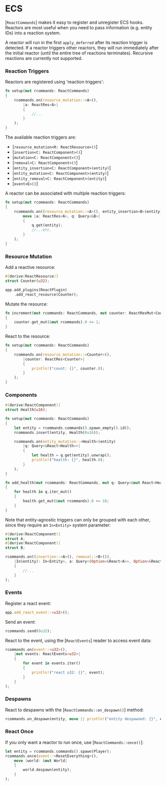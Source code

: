 # ECS

[`ReactCommands`] makes it easy to register and unregister ECS hooks. Reactors are most useful when you need to pass information (e.g. entity IDs) into a reaction system.

A reactor will run in the first `apply_deferred` after its reaction trigger is detected. If a reactor triggers other reactors, they will run immediately after the initial reactor (until the entire tree of reactions terminates). Recursive reactions are currently not supported.

### Reaction Triggers

Reactors are registered using 'reaction triggers':
```rust
fn setup(mut rcommands: ReactCommands)
{
    rcommands.on(resource_mutation::<A>(),
        |a: ReactRes<A>|
        {
            //...
        }
    );
}
```

The available reaction triggers are:
- [`resource_mutation<R: ReactResource>()`]
- [`insertion<C: ReactComponent>()`]
- [`mutation<C: ReactComponent>()`]
- [`removal<C: ReactComponent>()`]
- [`entity_insertion<C: ReactComponent>(entity)`]
- [`entity_mutation<C: ReactComponent>(entity)`]
- [`entity_removal<C: ReactComponent>(entity)`]
- [`event<E>()`]

A reactor can be associated with multiple reaction triggers:
```rust
fn setup(mut rcommands: ReactCommands)
{
    rcommands.on((resource_mutation::<A>(), entity_insertion<B>(entity)),
        move |a: ReactRes<A>, q: Query<&B>|
        {
            q.get(entity);
            //...etc.
        }
    );
}
```

### Resource Mutation

Add a reactive resource:
```rust
#[derive(ReactResource)]
struct Counter(u32);

app.add_plugins(ReactPlugin)
    .add_react_resource(Counter);
```

Mutate the resource:
```rust
fn increment(mut rcommands: ReactCommands, mut counter: ReactResMut<Counter>)
{
    counter.get_mut(&mut rcommands).0 += 1;
}
```

React to the resource:
```rust
fn setup(mut rcommands: ReactCommands)
{
    rcommands.on(resource_mutation::<Counter>(),
        |counter: ReactRes<Counter>|
        {
            println!("count: {}", counter.0);
        }
    );
}
```

### Components

```rust
#[derive(ReactComponent)]
struct Health(u16);

fn setup(mut rcommands: ReactCommands)
{
    let entity = rcommands.commands().spawn_empty().id();
    rcommands.insert(entity, Health(0u16));

    rcommands.on(entity_mutation::<Health>(entity)
        |q: Query<&React<Health>>|
        {
            let health = q.get(entity).unwrap();
            println!("health: {}", health.0);
        }
    );
}

fn add_health(mut rcommands: ReactCommands, mut q: Query<&mut React<Health>>)
{
    for health in q.iter_mut()
    {
        health.get_mut(&mut rcommands).0 += 10;
    }
}
```

Note that entity-agnostic triggers can only be grouped with each other, since they require an `In<Entity>` system parameter:
```rust
#[derive(ReactComponent)]
struct A;
#[derive(ReactComponent)]
struct B;

rcommands.on((insertion::<A>(), removal::<B>()),
    |In(entity): In<Entity>, a: Query<(Option<&React<A>>, Option<&React<B>>)>|
    {
        //...
    }
);
```

### Events

Register a react event:
```rust
app.add_react_event::<u32>();
```

Send an event:
```rust
rcommands.send(0u32);
```

React to the event, using the [`ReactEvents`] reader to access event data:
```rust
rcommands.on(event::<u32>(),
    |mut events: ReactEvents<u32>|
    {
        for event in events.iter()
        {
            println!("react u32: {}", event);
        }
    }
);
```

### Despawns

React to despawns with the [`ReactCommands::on_despawn()`] method:
```rust
rcommands.on_despawn(entity, move || println!("entity despawned: {}", entity));
```

### React Once

If you only want a reactor to run once, use [`ReactCommands::once()`]:
```rust
let entity = rcommands.commands().spawn(Player);
rcommands.once(event::<ResetEverything>(),
    move |world: &mut World|
    {
        world.despawn(entity);
    }
);
```
